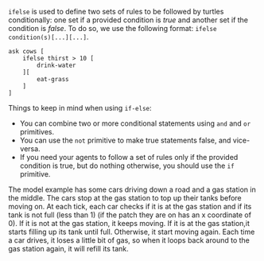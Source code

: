 `ifelse` is used to define two sets of rules to be followed by turtles conditionally: one set if a provided condition is *true* and another set if the condition is *false*. To do so, we use the following format: `ifelse condition(s)[...][...]`.



```
ask cows [
	ifelse thirst > 10 [
		drink-water
	][
		eat-grass
	]
]
```



Things to keep in mind when using `if-else`: 

* You can combine two or more conditional statements using `and` and `or` primitives.
* You can use the `not` primitive to make true statements false, and vice-versa.
* If you need your agents to follow a set of rules only if the provided condition is true, but do nothing otherwise, you should use the `if` primitive. 



The model example has some cars driving down a road and a gas station in the middle. The cars stop at the gas station to top up their tanks before moving on. At each tick, each car checks if it is at the gas station and if its tank is not full (less than 1) (if the patch they are on has an x coordinate of 0). If it is not at the gas station, it keeps moving. If it is at the gas station,it starts filling up its tank until full. Otherwise, it start moving again. Each time a car drives, it loses a little bit of gas, so when it loops back around to the gas station again, it will refill its tank.
